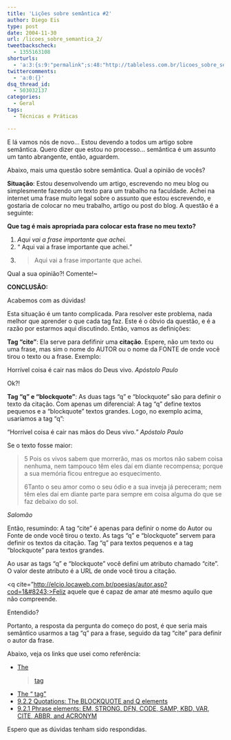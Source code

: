 ```yaml
---
title: 'Lições sobre semântica #2'
author: Diego Eis
type: post
date: 2004-11-30
url: /licoes_sobre_semantica_2/
tweetbackscheck:
  - 1355163108
shorturls:
  - 'a:3:{s:9:"permalink";s:48:"http://tableless.com.br/licoes_sobre_semantica_2";s:7:"tinyurl";s:26:"http://tinyurl.com/3kfdd49";s:4:"isgd";s:19:"http://is.gd/SbDcZo";}'
twittercomments:
  - 'a:0:{}'
dsq_thread_id:
  - 503032137
categories:
  - Geral
tags:
  - Técnicas e Práticas

---
```

E lá vamos nós de novo&#8230; Estou devendo a todos um artigo sobre semântica. Quero dizer que estou no processo&#8230; semântica é um assunto um tanto abrangente, então, aguardem.
  
Abaixo, mais uma questão sobre semântica. Qual a opinião de vocês?

**Situação**: Estou desenvolvendo um artigo, escrevendo no meu blog ou simplesmente fazendo um texto para um trabalho na faculdade. Achei na internet uma frase muito legal sobre o assunto que estou escrevendo, e gostaria de colocar no meu trabalho, artigo ou post do blog. A questâo é a seguinte:

**Que tag é mais apropriada para colocar esta frase no meu texto?**

  1. <cite> Aqui vai a frase importante que achei.</cite>
  2. <q> Aqui vai a frase importante que achei.</q>
  3. <blockquote> Aqui vai a frase importante que achei.</blockquote>

Qual a sua opinião?! Comente!~

**CONCLUSÃO:**
  
Acabemos com as dúvidas!
  
Esta situação é um tanto complicada. Para resolver este problema, nada melhor que aprender o que cada tag faz. Este é o óbvio da questão, e é a razão por estarmos aqui discutindo. Então, vamos as definições:

**Tag &#8220;cite&#8221;**: Ela serve para defifinir uma **citação**. Espere, não um texto ou uma frase, mas sim o nome do AUTOR ou o nome da FONTE de onde você tirou o texto ou a frase. Exemplo:
  
Horrível coisa é cair nas mãos do Deus vivo.<cite> Apóstolo Paulo</cite>
  
Ok?!

**Tag &#8220;q&#8221; e &#8220;blockquote&#8221;**: As duas tags &#8220;q&#8221; e &#8220;blockquote&#8221; são para definir o texto da citação. Com apenas um diferencial: A tag &#8220;q&#8221; define textos pequenos e a &#8220;blockquote&#8221; textos grandes. Logo, no exemplo acima, usaríamos a tag &#8220;q&#8221;:
  
<q>Horrível coisa é cair nas mãos do Deus vivo.</q> <cite>Apóstolo Paulo</cite>

Se o texto fosse maior:
  
<blockquote>5 Pois os vivos sabem que morrerão, mas os mortos não sabem coisa nenhuma, nem tampouco têm eles daí em diante recompensa; porque a sua memória ficou entregue ao esquecimento.
  
6Tanto o seu amor como o seu ódio e a sua inveja já pereceram; nem têm eles daí em diante parte para sempre em coisa alguma do que se faz debaixo do sol. </blockquote><cite>Salomão</cite>

Então, resumindo: A tag &#8220;cite&#8221; é apenas para definir o nome do Autor ou Fonte de onde você tirou o texto. As tags &#8220;q&#8221; e &#8220;blockquote&#8221; servem para definir os textos da citação. Tag &#8220;q&#8221; para textos pequenos e a tag &#8220;blockquote&#8221; para textos grandes.

Ao usar as tags &#8220;q&#8221; e &#8220;blockquote&#8221; você defini um atributo chamado &#8220;cite&#8221;. O valor deste atributo é a URL de onde você tirou a citação.
  
<q cite=&#8221;http://elcio.locaweb.com.br/poesias/autor.asp?cod=1&#8243;>Feliz aquele que é capaz de amar até mesmo aquilo que não compreende.</q>
  
Entendido?

Portanto, a resposta da pergunta do começo do post, é que seria mais semântico usarmos a tag &#8220;q&#8221; para a frase, seguido da tag &#8220;cite&#8221; para definir o autor da frase.

Abaixo, veja os links que usei como referência:

  * [The <blockquote> tag][1]
  * [The <q> tag][2]
  * [9.2.2 Quotations: The BLOCKQUOTE and Q elements][3]
  * [9.2.1 Phrase elements: EM, STRONG, DFN, CODE, SAMP, KBD, VAR, CITE, ABBR, and ACRONYM][4]

Espero que as dúvidas tenham sido respondidas.

 [1]: http://www.w3schools.com/tags/tag_blockquote.asp
 [2]: http://www.w3schools.com/tags/tag_q.asp
 [3]: http://www.w3.org/TR/REC-html40/struct/text.html#edef-Q
 [4]: http://www.w3.org/TR/REC-html40/struct/text.html#edef-CITE